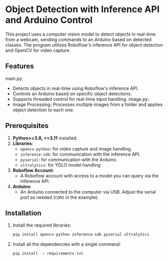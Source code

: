 # Object Detection with Inference API and Arduino Control

This project uses a computer vision model to detect objects in real-time from a webcam, sending commands to an Arduino based on detected classes. The program utilizes Roboflow's inference API for object detection and OpenCV for video capture.

## Features
main.py:
- Detects objects in real-time using Roboflow's inference API.
- Controls an Arduino based on specific object detections.
- Supports threaded control for real-time input handling.
image.py:
- Image Processing: Processes multiple images from a folder and applies object detection to each one.

## Prerequisites

1. **Python>=3.8, <=3.11** installed.
2. **Libraries**:
   - `opencv-python`: for video capture and image handling.
   - `inference-sdk`: for communication with the inference API.
   - `pyserial`: for communication with the Arduino.
   - `ultralytics`: for YOLO model handling
3. **Roboflow Account**:
   - A Roboflow account with access to a model you can query via the inference API.
4. **Arduino**:
   - An Arduino connected to the computer via USB. Adjust the serial port as needed (`COM3` in the example).

## Installation

1. Install the required libraries:
   ```bash
   pip install opencv-python inference-sdk pyserial ultralytics
2. Install all the dependencies with a single command:
   ```bash
   pip install -r requirements.txt
